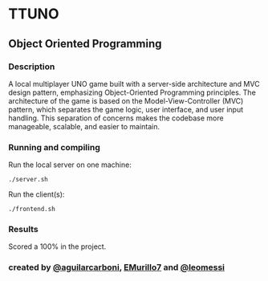 # TTUNO

## Object Oriented Programming
### Description 
A local multiplayer UNO game built with a server-side architecture and MVC design pattern, emphasizing Object-Oriented Programming principles. The architecture of the game is based on the Model-View-Controller (MVC) pattern, which separates the game logic, user interface, and user input handling. This separation of concerns makes the codebase more manageable, scalable, and easier to maintain.

### Running and compiling
Run the local server on one machine:
```
./server.sh
```

Run the client(s):
```
./frontend.sh
```


### Results 
Scored a 100% in the project.

### created by [@aguilarcarboni](https://github.com/aguilarcarboni/), [EMurillo7](https://github.com/Esteban11632) and [@leomessi](https://github.com/leomessi)
